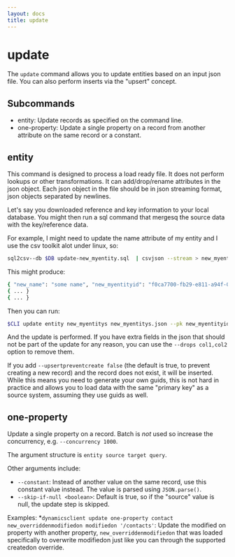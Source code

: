 ```yaml
---
layout: docs
title: update
---
```


# update

The `update` command allows you to update entities based on an input json
file. You can also perform inserts via the "upsert" concept.

## Subcommands
* entity: Update records as specified on the command line.
* one-property: Update a single property on a record from another attribute on the same record or a constant.


## entity

This command is designed to process a load ready file. It does not perform
lookups or other transformations. It can add/drop/rename attributes in the json
object. Each json object in the file should be in json streaming format, json
objects separated by newlines.

Let's say you downloaded reference and key information to your local
database. You might then run a sql command that mergesq the source data with the
key/reference data.

For example, I might need to update the name attribute of my entity and I use
the csv toolkit alot under linux, so:

```sh
sql2csv--db $DB update-new_myentity.sql  | csvjson --stream > new_myentity_name_update.json

```

This might produce:
```sh
{ "new_name": "some name", "new_myentityid": "f0ca7700-fb29-e811-a94f-000d3a324a3e" }
{ ... }
{ ... }
```

Then you can run:
```sh
$CLI update entity new_myentitys new_myentitys.json --pk new_myentityid
```

And the update is performed. If you have extra fields in the json that should
not be part of the update for any reason, you can use the `--drops col1,col2`
option to remove them.

If you add `--upsertpreventcreate false` (the default is true, to prevent
creating a new record) and the record does not exist, it will be inserted. While
this means you need to generate your own guids, this is not hard in practice and
allows you to load data with the same "primary key" as a source system, assuming
they use guids as well.

## one-property

Update a single property on a record. Batch is *not* used so increase the concurrency, e.g. `--concurrency 1000`.

The argument structure is `entity source target query`.

Other arguments include:
* `--constant`: Instead of another value on the same record, use this constant value instead. The value is parsed using `JSON.parse()`.
* `--skip-if-null <boolean>`: Default is true, so if the "source" value is null, the update step is skipped.

Examples:
*`dynamicsclient update one-property contact new_overriddenmodifiedon modifiedon '/contacts'`: Update the modified on property with another property, `new_overriddenmodifiedon` that was loaded specifically to overwrite modifiedon just like you can through the supported createdon override.
